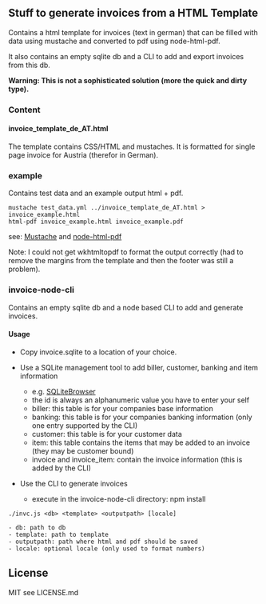 ## Stuff to generate invoices from a HTML Template

Contains a html template for invoices (text in german) that can be filled with data using mustache
and converted to pdf using node-html-pdf.

It also contains an empty sqlite db and a CLI to add and export invoices from this db.

**Warning: This is not a sophisticated solution (more the quick and dirty type).**

### Content

#### invoice_template_de_AT.html

The template contains CSS/HTML and mustaches.
It is formatted for single page invoice for Austria (therefor in German).

### example

Contains test data and an example output html + pdf.

```
mustache test_data.yml ../invoice_template_de_AT.html > invoice_example.html
html-pdf invoice_example.html invoice_example.pdf
```

see: [Mustache](http://mustache.github.io/) and [node-html-pdf](https://github.com/marcbachmann/node-html-pdf)

Note: I could not get wkhtmltopdf to format the output correctly (had to remove the margins from the template and then the footer was still a problem).

### invoice-node-cli

Contains an empty sqlite db and a node based CLI to add and generate invoices.

#### Usage

- Copy invoice.sqlite to a location of your choice.
- Use a SQLite management tool to add biller, customer, banking and item information
    - e.g. [SQLiteBrowser](http://sqlitebrowser.org/)
    - the id is always an alphanumeric value you have to enter your self
    - biller: this table is for your companies base information
    - banking: this table is for your companies banking information (only one entry supported by the CLI)
    - customer: this table is for your customer data
    - item: this table contains the items that may be added to an invoice (they may be customer bound)
    - invoice and invoice_item: contain the invoice information (this is added by the CLI)

- Use the CLI to generate invoices
    - execute in the invoice-node-cli directory: npm install
```
./invc.js <db> <template> <outputpath> [locale]
```
    - db: path to db
    - template: path to template
    - outputpath: path where html and pdf should be saved
    - locale: optional locale (only used to format numbers)

## License

MIT see LICENSE.md
